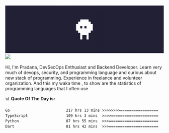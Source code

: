 ![banner](.github/banner.gif)
<img src="https://user-images.githubusercontent.com/73097560/115834477-dbab4500-a447-11eb-908a-139a6edaec5c.gif"></p>

Hi, I'm Pradana, DevSecOps Enthusiast and Backend Developer. Learn very much of devops, security, and programming language and curious about new stack of programming. Experience in freelance and volunteer organization. And this my waka time , to show are the statistics of programming languages that I often use

📊 **Quote Of The Day is:**
<!--START_SECTION:waka-->

```txt
Go                         217 hrs 13 mins >>>>>>>>=================   30.62 %
TypeScript                 109 hrs 3 mins  >>>>=====================   15.37 %
Python                     87 hrs 55 mins  >>>======================   12.39 %
Dart                       81 hrs 42 mins  >>>======================   11.52 %
```

<!--END_SECTION:waka-->
